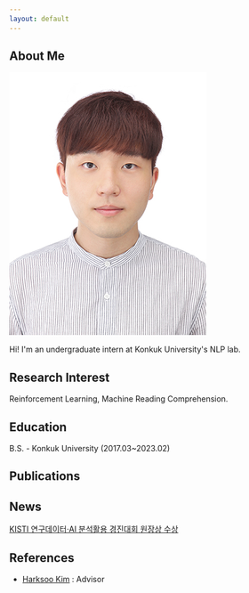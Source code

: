 ```yaml
---
layout: default
---
```


## About Me

<img class="profile-picture" src="woojin.jpeg">

Hi! I'm an undergraduate intern at Konkuk University's NLP lab. 

## Research Interest

Reinforcement Learning, Machine Reading Comprehension.

## Education

B.S. - Konkuk University (2017.03~2023.02)

## Publications

## News

[KISTI 연구데이터·AI 분석활용 경진대회 원장상 수상](https://www.hellodd.com/news/articleView.html?idxno=95124)

## References

* [Harksoo Kim](http://nlp.konkuk.ac.kr/bbs/content.php?co_id=Professor) : Advisor
